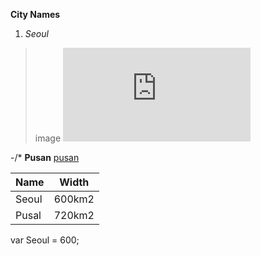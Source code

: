**City Names**
1. *Seoul*
> image
![Seoul](http://allworldtowns.com/cities/seoul.html)

-/* **Pusan**
[pusan](http://en.wikipedia.org/wiki/Busan)

Name  | Width
------|------
Seoul | 600km2
Pusal | 720km2

var Seoul = 600;
